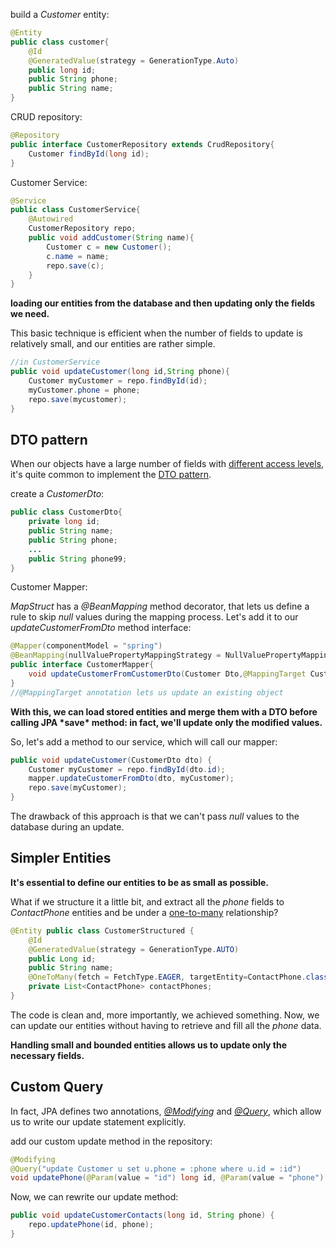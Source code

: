 build a *Customer* entity:

```java
@Entity
public class customer{
	@Id
	@GeneratedValue(strategy = GenerationType.Auto)
	public long id;
	public String phone;
	public String name;
}
```

CRUD repository:

```java
@Repository
public interface CustomerRepository extends CrudRepository{
	Customer findById(long id);
}
```

Customer Service:

```java
@Service
public class CustomerService{
	@Autowired
	CustomerRepository repo;
	public void addCustomer(String name){
		Customer c = new Customer();
		c.name = name;
		repo.save(c);
	}
}
```

**loading our entities from the database and then updating only the fields we need.**

This basic technique is efficient when the number of fields to update is relatively small, and our entities are rather simple.

```java
//in CustomerService 
public void updateCustomer(long id,String phone){
	Customer myCustomer = repo.findById(id);
	myCustomer.phone = phone;
	repo.save(mycustomer);
}
```

##  DTO pattern

When our objects have a large number of fields with [different access levels](https://www.baeldung.com/java-access-modifiers), it's quite common to implement the [DTO pattern](https://www.baeldung.com/entity-to-and-from-dto-for-a-java-spring-application).

create a *CustomerDto*:

```java
public class CustomerDto{
	private long id;
	public String name;
	public String phone;
	...
	public String phone99;
}
```

Customer Mapper:

*MapStruct* has a *@BeanMapping* method decorator, that lets us define a rule to skip *null* values during the mapping process. Let's add it to our *updateCustomerFromDto* method interface:

```java
@Mapper(componentModel = "spring")
@BeanMapping(nullValuePropertyMappingStrategy = NullValuePropertyMappingStrategy.IGNORE)
public interface CustomerMapper{
	void updateCustomerFromCustomerDto(Customer Dto,@MappingTarget Customer entity);
}
//@MappingTarget annotation lets us update an existing object
```

**With this, we can load stored entities and merge them with a DTO before calling JPA \*save\* method: in fact, we'll update only the modified values.**

So, let's add a method to our service, which will call our mapper:

```java
public void updateCustomer(CustomerDto dto) {
    Customer myCustomer = repo.findById(dto.id);
    mapper.updateCustomerFromDto(dto, myCustomer);
    repo.save(myCustomer);
}
```

The drawback of this approach is that we can't pass *null* values to the database during an update.

## Simpler Entities

**It's essential to define our entities to be as small as possible.**

What if we structure it a little bit, and extract all the *phone* fields to *ContactPhone* entities and be under a [one-to-many](https://www.baeldung.com/hibernate-one-to-many) relationship?

```java
@Entity public class CustomerStructured {
    @Id 
    @GeneratedValue(strategy = GenerationType.AUTO)
    public Long id;
    public String name;
    @OneToMany(fetch = FetchType.EAGER, targetEntity=ContactPhone.class, mappedBy="customerId")    
    private List<ContactPhone> contactPhones;
}
```

The code is clean and, more importantly, we achieved something. Now, we can update our entities without having to retrieve and fill all the *phone* data.

**Handling small and bounded entities allows us to update only the necessary fields.**

## Custom Query

In fact, JPA defines two annotations, *[@Modifying](https://www.baeldung.com/spring-data-jpa-modifying-annotation)* and [*@Query*](https://www.baeldung.com/spring-data-jpa-query), which allow us to write our update statement explicitly.

add our custom update method in the repository:

```java
@Modifying
@Query("update Customer u set u.phone = :phone where u.id = :id")
void updatePhone(@Param(value = "id") long id, @Param(value = "phone") String phone);
```

Now, we can rewrite our update method:

```java
public void updateCustomerContacts(long id, String phone) {
    repo.updatePhone(id, phone);
}
```

